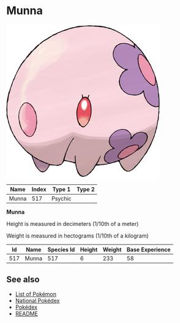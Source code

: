# Munna


![Munna](images/517.png)

| **Name** | **Index** | **Type 1** | **Type 2** |
|----|----|----|----|
| Munna | 517 | Psychic  |  |

**Munna** 


Height is measured in decimeters (1/10th of a meter)

Weight is measured in hectograms (1/10th of a kilogram)

| **Id** | **Name** | **Species Id** | **Height** | **Weight** | **Base Experience** |
|--------|----------|----------------|------------|------------|---------------------|
| 517 | Munna | 517 | 6 | 233 | 58 |


## See also

- [List of Pokémon](../pokemon.md)
- [National Pokédex](../national_pokedex.md)
- [Pokédex](../pokedex.md)
- [README](../README.md)
